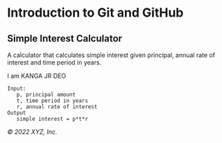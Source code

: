 # Introduction to Git and GitHub

## Simple Interest Calculator

A calculator that calculates simple interest given principal, annual rate of interest and time period in years.

I am KANGA JR DEO
```
Input:
   p, principal amount
   t, time period in years
   r, annual rate of interest
Output
   simple interest = p*t*r
```

_© 2022 XYZ, Inc._
